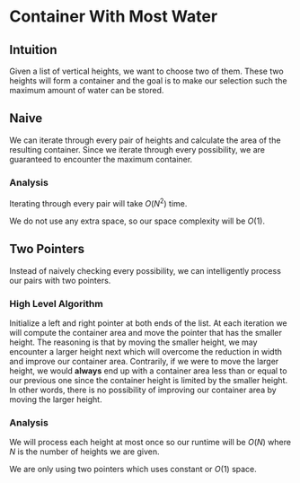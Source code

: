 # Container With Most Water

## Intuition
Given a list of vertical heights, we want to choose two of them. These two heights
will form a container and the goal is to make our selection such the maximum amount
of water can be stored. 

## Naive
We can iterate through every pair of heights and calculate the area of the resulting
container. Since we iterate through every possibility, we are guaranteed to encounter
the maximum container.

### Analysis
Iterating through every pair will take $O(N^2)$ time.

We do not use any extra space, so our space complexity will be $O(1)$.

## Two Pointers
Instead of naively checking every possibility, we can intelligently process our 
pairs with two pointers. 

### High Level Algorithm
Initialize a left and right pointer at both ends of the list. At each iteration 
we will compute the container area and move the pointer that has the smaller height.
The reasoning is that by moving the smaller height, we may encounter a larger 
height next which will overcome the reduction in width and improve our container 
area. Contrarily, if we were to move the larger height, we would **always** end 
up with a container area less than or equal to our previous one since the container 
height is limited by the smaller height. In other words, there is no possibility 
of improving our container area by moving the larger height.

### Analysis
We will process each height at most once so our runtime will be $O(N)$ where 
$N$ is the number of heights we are given.

We are only using two pointers which uses constant or $O(1)$ space.
